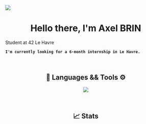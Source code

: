 ![](scout-trooper.jpg)

<h1 align="center">Hello there, I'm Axel BRIN </h1>

Student at 42 Le Havre

**`I'm currently looking for a 6-month internship in Le Havre.`**

<br>

<h2 align="center">🔧 Languages && Tools ⚙️</h2>
<p align="center">
  <a href="https://skillicons.dev">
    <img src="https://skillicons.dev/icons?i=cpp,c,js,django,py,html,php,docker,css,ps" />
  </a>
</p>

<br>

<h2 align="center">📈 Stats</h2>

<p align="center">

</p>
